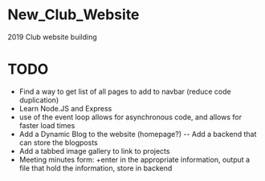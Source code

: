 # New_Club_Website
2019 Club website building



# TODO
- Find a way to get list of all pages to add to navbar (reduce code duplication)
- Learn Node.JS and Express
- use of the event loop allows for asynchronous code, and allows for faster load times
- Add a Dynamic Blog to the website (homepage?)
-- Add a backend that can store the blogposts
- Add a tabbed image gallery to link to projects
- Meeting minutes form:
 +enter in the appropriate information, output a file that hold the information, store in backend
